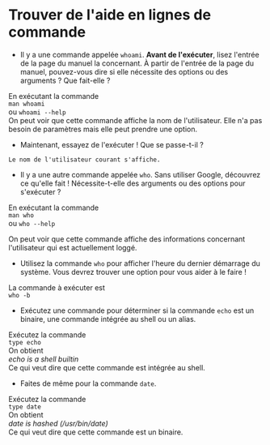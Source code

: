 # Trouver de l'aide en lignes de commande

- Il y a une commande appelée `whoami`. **Avant de l'exécuter**, lisez l'entrée de la page du manuel la concernant. À partir de l'entrée de la page du manuel, pouvez-vous dire si elle nécessite des options ou des arguments ? Que fait-elle ?

En exécutant la commande  
`man whoami`  
ou
`whoami --help`  
On peut voir que cette commande affiche la nom de l'utilisateur.
Elle n'a pas besoin de paramètres mais elle peut prendre une option.

- Maintenant, essayez de l'exécuter ! Que se passe-t-il ?

```
Le nom de l'utilisateur courant s'affiche.
```

- Il y a une autre commande appelée `who`. Sans utiliser Google, découvrez ce qu'elle fait ! Nécessite-t-elle des arguments ou des options pour s'exécuter ?

En exécutant la commande  
`man who`  
ou
`who --help`

On peut voir que cette commande affiche des informations concernant l'utilisateur qui est actuellement loggé.

- Utilisez la commande `who` pour afficher l'heure du dernier démarrage du système. Vous devrez trouver une option pour vous aider à le faire !

La commande à exécuter est  
`who -b`

- Exécutez une commande pour déterminer si la commande `echo` est un binaire, une commande intégrée au shell ou un alias.

Exécutez la commande  
`type echo`  
On obtient  
_echo is a shell builtin_  
Ce qui veut dire que cette commande est intégrée au shell.

- Faites de même pour la commande `date`.

Exécutez la commande  
`type date`  
On obtient  
_date is hashed (/usr/bin/date)_  
Ce qui veut dire que cette commande est un binaire.
